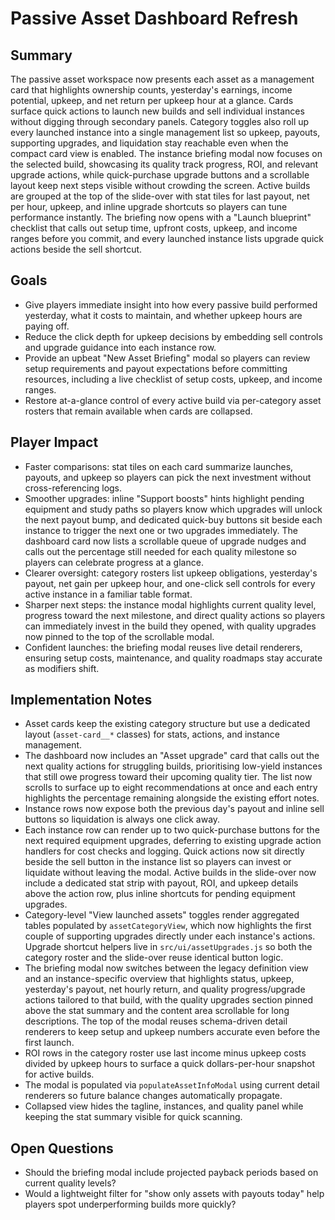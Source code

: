 # Passive Asset Dashboard Refresh

## Summary
The passive asset workspace now presents each asset as a management card that highlights ownership counts, yesterday's earnings, income potential, upkeep, and net return per upkeep hour at a glance. Cards surface quick actions to launch new builds and sell individual instances without digging through secondary panels. Category toggles also roll up every launched instance into a single management list so upkeep, payouts, supporting upgrades, and liquidation stay reachable even when the compact card view is enabled. The instance briefing modal now focuses on the selected build, showcasing its quality track progress, ROI, and relevant upgrade actions, while quick-purchase upgrade buttons and a scrollable layout keep next steps visible without crowding the screen. Active builds are grouped at the top of the slide-over with stat tiles for last payout, net per hour, upkeep, and inline upgrade shortcuts so players can tune performance instantly. The briefing now opens with a "Launch blueprint" checklist that calls out setup time, upfront costs, upkeep, and income ranges before you commit, and every launched instance lists upgrade quick actions beside the sell shortcut.

## Goals
- Give players immediate insight into how every passive build performed yesterday, what it costs to maintain, and whether upkeep hours are paying off.
- Reduce the click depth for upkeep decisions by embedding sell controls and upgrade guidance into each instance row.
- Provide an upbeat "New Asset Briefing" modal so players can review setup requirements and payout expectations before committing resources, including a live checklist of setup costs, upkeep, and income ranges.
- Restore at-a-glance control of every active build via per-category asset rosters that remain available when cards are collapsed.

## Player Impact
- Faster comparisons: stat tiles on each card summarize launches, payouts, and upkeep so players can pick the next investment without cross-referencing logs.
- Smoother upgrades: inline "Support boosts" hints highlight pending equipment and study paths so players know which upgrades will unlock the next payout bump, and dedicated quick-buy buttons sit beside each instance to trigger the next one or two upgrades immediately. The dashboard card now lists a scrollable queue of upgrade nudges and calls out the percentage still needed for each quality milestone so players can celebrate progress at a glance.
- Clearer oversight: category rosters list upkeep obligations, yesterday's payout, net gain per upkeep hour, and one-click sell controls for every active instance in a familiar table format.
- Sharper next steps: the instance modal highlights current quality level, progress toward the next milestone, and direct quality actions so players can immediately invest in the build they opened, with quality upgrades now pinned to the top of the scrollable modal.
- Confident launches: the briefing modal reuses live detail renderers, ensuring setup costs, maintenance, and quality roadmaps stay accurate as modifiers shift.

## Implementation Notes
- Asset cards keep the existing category structure but use a dedicated layout (`asset-card__*` classes) for stats, actions, and instance management.
- The dashboard now includes an "Asset upgrade" card that calls out the next quality actions for struggling builds, prioritising low-yield instances that still owe progress toward their upcoming quality tier. The list now scrolls to surface up to eight recommendations at once and each entry highlights the percentage remaining alongside the existing effort notes.
- Instance rows now expose both the previous day's payout and inline sell buttons so liquidation is always one click away.
- Each instance row can render up to two quick-purchase buttons for the next required equipment upgrades, deferring to existing upgrade action handlers for cost checks and logging. Quick actions now sit directly beside the sell button in the instance list so players can invest or liquidate without leaving the modal. Active builds in the slide-over now include a dedicated stat strip with payout, ROI, and upkeep details above the action row, plus inline shortcuts for pending equipment upgrades.
- Category-level "View launched assets" toggles render aggregated tables populated by `assetCategoryView`, which now highlights the first couple of supporting upgrades directly under each instance's actions. Upgrade shortcut helpers live in `src/ui/assetUpgrades.js` so both the category roster and the slide-over reuse identical button logic.
- The briefing modal now switches between the legacy definition view and an instance-specific overview that highlights status, upkeep, yesterday's payout, net hourly return, and quality progress/upgrade actions tailored to that build, with the quality upgrades section pinned above the stat summary and the content area scrollable for long descriptions. The top of the modal reuses schema-driven detail renderers to keep setup and upkeep numbers accurate even before the first launch.
- ROI rows in the category roster use last income minus upkeep costs divided by upkeep hours to surface a quick dollars-per-hour snapshot for active builds.
- The modal is populated via `populateAssetInfoModal` using current detail renderers so future balance changes automatically propagate.
- Collapsed view hides the tagline, instances, and quality panel while keeping the stat summary visible for quick scanning.

## Open Questions
- Should the briefing modal include projected payback periods based on current quality levels?
- Would a lightweight filter for "show only assets with payouts today" help players spot underperforming builds more quickly?
